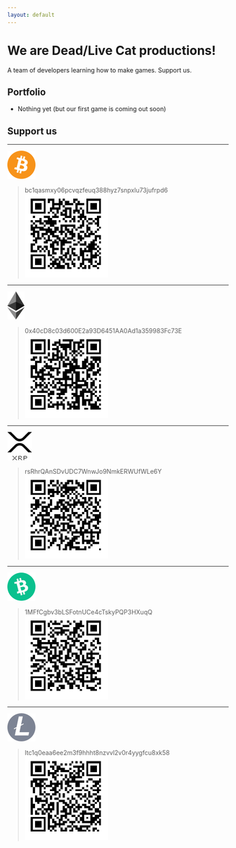 ```yaml
---
layout: default
---
```


# We are Dead/Live Cat productions!

A team of developers learning how to make games. Support us.

## Portfolio

* Nothing yet (but our first game is coming out soon)

## Support us
* * *
![BTC](./assets/img/btc.png)
> bc1qasmxy06pcvqzfeuq388hyz7snpxlu73jufrpd6
![BTCqp](https://github.com/deadlivecat/deadlivecat.github.io/blob/master/assets/img/btcqr.png)

* * *
![ETH](https://github.com/deadlivecat/deadlivecat.github.io/blob/master/assets/img/eth.png)
> 0x40cD8c03d600E2a93D6451AA0Ad1a359983Fc73E
![ETHqp](https://github.com/deadlivecat/deadlivecat.github.io/blob/master/assets/img/ethqr.png)

* * *
![XRP](https://github.com/deadlivecat/deadlivecat.github.io/blob/master/assets/img/xrp.png)
> rsRhrQAnSDvUDC7WnwJo9NmkERWUfWLe6Y
![XQRqp](https://github.com/deadlivecat/deadlivecat.github.io/blob/master/assets/img/xrpqr.png)

* * *
![BCH](https://github.com/deadlivecat/deadlivecat.github.io/blob/master/assets/img/bch.png)
> 1MFfCgbv3bLSFotnUCe4cTskyPQP3HXuqQ
![BCHqp](https://github.com/deadlivecat/deadlivecat.github.io/blob/master/assets/img/BCHqr.png)

* * *
![LTC](https://github.com/deadlivecat/deadlivecat.github.io/blob/master/assets/img/ltc.png)
> ltc1q0eaa6ee2m3f9hhht8nzvvl2v0r4yygfcu8xk58
![LCTqp](https://github.com/deadlivecat/deadlivecat.github.io/blob/master/assets/img/ltcqr.png)

